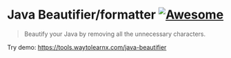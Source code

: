 # Java Beautifier/formatter [![Awesome](https://cdn.rawgit.com/sindresorhus/awesome/d7305f38d29fed78fa85652e3a63e154dd8e8829/media/badge.svg)](https://github.com/sindresorhus/awesome)

>Beautify your Java by removing all the unnecessary characters.

Try demo: https://tools.waytolearnx.com/java-beautifier
